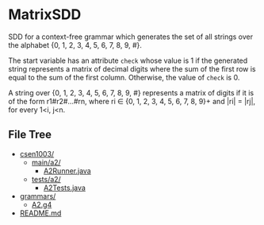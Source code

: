 # MatrixSDD

SDD for a context-free grammar which generates the set of all strings over the alphabet {0, 1, 2, 3, 4, 5, 6, 7, 8, 9, #}. 

The start variable has an attribute `check` whose value is 1 if the generated string represents a matrix of decimal digits where the sum of the first row is equal to the sum of the first column. Otherwise, the value of `check` is 0. 

A string over {0, 1, 2, 3, 4, 5, 6, 7, 8, 9, #} represents a matrix of digits if it is of the form r1#r2#...#rn, where ri ∈ {0, 1, 2, 3, 4, 5, 6, 7, 8, 9}+ and |ri| = |rj|, for every 1<i, j<n.


## File Tree

* [csen1003/](/csen1003)
  * [main/a2/](/csen1003/main/a2)
      * [A2Runner.java](/csen1003/main/a2/A2Runner.java)
  * [tests/a2/](/csen1003/tests/a2)
      * [A2Tests.java](/csen1003/tests/a2/A2Tests.java)
* [grammars/](/grammars)
  * [A2.g4](/grammars/A2.g4)
* [README.md](/README.md)
